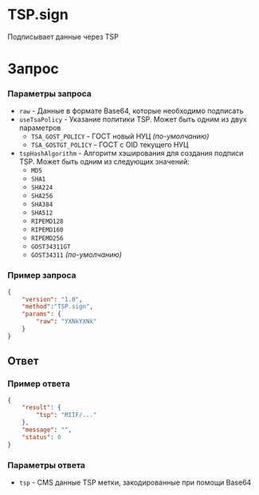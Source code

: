 # TSP.sign

Подписывает данные через TSP


# Запрос

### Параметры запроса

- `raw` - Данные в формате Base64, которые необходимо подписать
- `useTsaPolicy` - Указание политики TSP. Может быть одним из двух параметров
    - `TSA_GOST_POLICY` - ГОСТ новый НУЦ *(по-умолчанию)*
    - `TSA_GOSTGT_POLICY` - ГОСТ с OID текущего НУЦ
- `tspHashAlgorithm` - Алгоритм хэширования для создания подписи TSP. Может быть одним из следующих значений:
    - `MD5`
    - `SHA1`
    - `SHA224`
    - `SHA256`
    - `SHA384`
    - `SHA512`
    - `RIPEMD128`
    - `RIPEMD160`
    - `RIPEMD256`
    - `GOST34311GT`
    - `GOST34311` *(по-умолчанию)*

### Пример запроса

```json
{
	"version": "1.0",
	"method":"TSP.sign",
	"params": {
		"raw": "YXNkYXNk"
	}
}
```

## Ответ

### Пример ответа

```json
{
    "result": {
        "tsp": "MIIF/..."
    },
    "message": "",
    "status": 0
}
```

### Параметры ответа

- `tsp` - CMS данные TSP метки, закодированные при помощи Base64